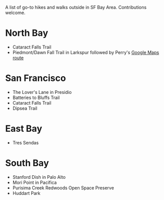 A list of go-to hikes and walks outside in SF Bay Area.  Contributions welcome.

# North Bay
 * Cataract Falls Trail
 * Piedmont/Dawn Fall Trail in Larkspur followed by Perry's [Google Maps route](https://goo.gl/maps/6kmDf2s1b376GCQM8)

# San Francisco
 * The Lover's Lane in Presidio
 * Batteries to Bluffs Trail
 * Cataract Falls Trail
 * Dipsea Trail
 
# East Bay
 * Tres Sendas

# South Bay
 * Stanford Dish in Palo Alto
 * Mori Point in Pacifica
 * Purisima Creek Redwoods Open Space Preserve
 * Huddart Park
